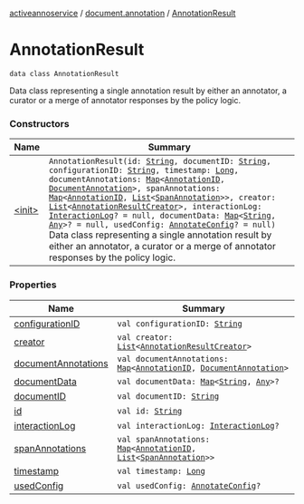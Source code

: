 [activeannoservice](../../index.md) / [document.annotation](../index.md) / [AnnotationResult](./index.md)

# AnnotationResult

`data class AnnotationResult`

Data class representing a single annotation result by either an annotator, a curator or a merge of annotator responses
by the policy logic.

### Constructors

| Name | Summary |
|---|---|
| [&lt;init&gt;](-init-.md) | `AnnotationResult(id: `[`String`](https://kotlinlang.org/api/latest/jvm/stdlib/kotlin/-string/index.html)`, documentID: `[`String`](https://kotlinlang.org/api/latest/jvm/stdlib/kotlin/-string/index.html)`, configurationID: `[`String`](https://kotlinlang.org/api/latest/jvm/stdlib/kotlin/-string/index.html)`, timestamp: `[`Long`](https://kotlinlang.org/api/latest/jvm/stdlib/kotlin/-long/index.html)`, documentAnnotations: `[`Map`](https://kotlinlang.org/api/latest/jvm/stdlib/kotlin.collections/-map/index.html)`<`[`AnnotationID`](../../config.annotations/-annotation-i-d.md)`, `[`DocumentAnnotation`](../-document-annotation/index.md)`>, spanAnnotations: `[`Map`](https://kotlinlang.org/api/latest/jvm/stdlib/kotlin.collections/-map/index.html)`<`[`AnnotationID`](../../config.annotations/-annotation-i-d.md)`, `[`List`](https://kotlinlang.org/api/latest/jvm/stdlib/kotlin.collections/-list/index.html)`<`[`SpanAnnotation`](../-span-annotation/index.md)`>>, creator: `[`List`](https://kotlinlang.org/api/latest/jvm/stdlib/kotlin.collections/-list/index.html)`<`[`AnnotationResultCreator`](../-annotation-result-creator/index.md)`>, interactionLog: `[`InteractionLog`](../-interaction-log/index.md)`? = null, documentData: `[`Map`](https://kotlinlang.org/api/latest/jvm/stdlib/kotlin.collections/-map/index.html)`<`[`String`](https://kotlinlang.org/api/latest/jvm/stdlib/kotlin/-string/index.html)`, `[`Any`](https://kotlinlang.org/api/latest/jvm/stdlib/kotlin/-any/index.html)`>? = null, usedConfig: `[`AnnotateConfig`](../../config/-annotate-config/index.md)`? = null)`<br>Data class representing a single annotation result by either an annotator, a curator or a merge of annotator responses by the policy logic. |

### Properties

| Name | Summary |
|---|---|
| [configurationID](configuration-i-d.md) | `val configurationID: `[`String`](https://kotlinlang.org/api/latest/jvm/stdlib/kotlin/-string/index.html) |
| [creator](creator.md) | `val creator: `[`List`](https://kotlinlang.org/api/latest/jvm/stdlib/kotlin.collections/-list/index.html)`<`[`AnnotationResultCreator`](../-annotation-result-creator/index.md)`>` |
| [documentAnnotations](document-annotations.md) | `val documentAnnotations: `[`Map`](https://kotlinlang.org/api/latest/jvm/stdlib/kotlin.collections/-map/index.html)`<`[`AnnotationID`](../../config.annotations/-annotation-i-d.md)`, `[`DocumentAnnotation`](../-document-annotation/index.md)`>` |
| [documentData](document-data.md) | `val documentData: `[`Map`](https://kotlinlang.org/api/latest/jvm/stdlib/kotlin.collections/-map/index.html)`<`[`String`](https://kotlinlang.org/api/latest/jvm/stdlib/kotlin/-string/index.html)`, `[`Any`](https://kotlinlang.org/api/latest/jvm/stdlib/kotlin/-any/index.html)`>?` |
| [documentID](document-i-d.md) | `val documentID: `[`String`](https://kotlinlang.org/api/latest/jvm/stdlib/kotlin/-string/index.html) |
| [id](id.md) | `val id: `[`String`](https://kotlinlang.org/api/latest/jvm/stdlib/kotlin/-string/index.html) |
| [interactionLog](interaction-log.md) | `val interactionLog: `[`InteractionLog`](../-interaction-log/index.md)`?` |
| [spanAnnotations](span-annotations.md) | `val spanAnnotations: `[`Map`](https://kotlinlang.org/api/latest/jvm/stdlib/kotlin.collections/-map/index.html)`<`[`AnnotationID`](../../config.annotations/-annotation-i-d.md)`, `[`List`](https://kotlinlang.org/api/latest/jvm/stdlib/kotlin.collections/-list/index.html)`<`[`SpanAnnotation`](../-span-annotation/index.md)`>>` |
| [timestamp](timestamp.md) | `val timestamp: `[`Long`](https://kotlinlang.org/api/latest/jvm/stdlib/kotlin/-long/index.html) |
| [usedConfig](used-config.md) | `val usedConfig: `[`AnnotateConfig`](../../config/-annotate-config/index.md)`?` |
